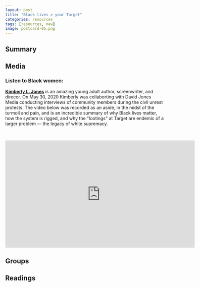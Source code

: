 ```yaml
---
layout: post
title: "Black lives > your Target"
categories: resources
tags: [resources, new]
image: postcard-05.png
---
```


## Summary

## Media
### Listen to Black women:
**[Kimberly L. Jones](https://www.kimjoneswrites.com/)** is an amazing young adult author, screenwriter, and direcor. On May 30, 2020 Kimberly was collaborting with David Jones Media conducting interviews of community members during the civil unrest protests. The video below was recorded as an aside, in the midst of the turmoil and pain, and is an incredible summary of why Black lives matter, how the system is rigged, and why the "lootings" at Target are endemic of a larger problem — the legacy of white supremacy.  

&nbsp;

<iframe width="600" height="340" src="https://www.youtube.com/embed/sb9_qGOa9Go" frameborder="0" allow="accelerometer; autoplay; encrypted-media; gyroscope; picture-in-picture" allowfullscreen></iframe>

## Groups

## Readings

&nbsp;